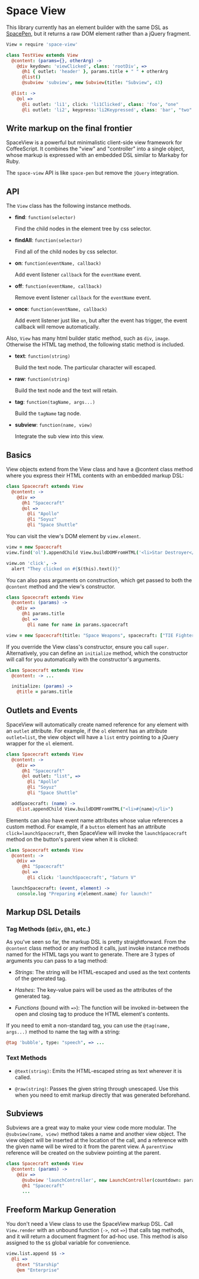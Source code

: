 # Space View

This library currently has an element builder with the same
DSL as [SpacePen](https://github.com/atom/space-pen), but it returns a raw DOM element rather than a jQuery fragment.

```coffee
View = require 'space-view'

class TestView extends View
  @content: (params={}, otherArg) ->
    @div keydown: 'viewClicked', class: 'rootDiv', =>
      @h1 { outlet: 'header' }, params.title + " " + otherArg
      @list()
      @subview 'subview', new Subview(title: "Subview", 43)

  @list: ->
    @ol =>
      @li outlet: 'li1', click: 'li1Clicked', class: 'foo', "one"
      @li outlet: 'li2', keypress:'li2Keypressed', class: 'bar', "two"
```

## Write markup on the final frontier

SpaceView is a powerful but minimalistic client-side view framework for
CoffeeScript. It combines the "view" and "controller" into a single object,
whose markup is expressed with an embedded DSL similar to Markaby for Ruby.

The `space-view` API is like `space-pen` but remove the `jQuery` integration.

## API

The `View` class has the following instance methods.

  * **find**: `function(selector)`

    Find the child nodes in the element tree by css selector.

  * **findAll**: `function(selector)`

    Find all of the child nodes by css selector.

  * **on**: `function(eventName, callback)`

    Add event listener `callback` for the `eventName` event.

  * **off**: `function(eventName, callback)`

    Remove event listener `callback` for the `eventName` event.

  * **once**: `function(eventName, callback)`

    Add event listener just like `on`, but after the event has trigger, the event
    callback will remove automatically.

Also, `View` has many html builder static method, such as `div`, `image`.
Otherwise the HTML tag method, the following static method is included.

  * **text**: `function(string)`

    Build the text node. The particular character will escaped.

  * **raw**: `function(string)`

    Build the text node and the text will retain.

  * **tag**: `function(tagName, args...)`

    Build the `tagName` tag node.

  * **subview**: `function(name, view)`

    Integrate the sub view into this view.

## Basics

View objects extend from the View class and have a @content class method where
you express their HTML contents with an embedded markup DSL:

```coffeescript
class Spacecraft extends View
  @content: ->
    @div =>
      @h1 "Spacecraft"
      @ol =>
        @li "Apollo"
        @li "Soyuz"
        @li "Space Shuttle"
```

You can visit the view's DOM element by `view.element`.

```coffeescript
view = new Spacecraft
view.find('ol').appendChild View.buildDOMFromHTML('<li>Star Destroyer</li>')

view.on 'click', ->
  alert "They clicked on #{$(this).text()}"
```

You can also pass arguments on construction, which get passed to both the
`@content` method and the view's constructor.

```coffeescript
class Spacecraft extends View
  @content: (params) ->
    @div =>
      @h1 params.title
      @ol =>
        @li name for name in params.spacecraft

view = new Spacecraft(title: "Space Weapons", spacecraft: ["TIE Fighter", "Death Star", "Warbird"])
```

If you override the View class's constructor, ensure you call `super`.
Alternatively, you can define an `initialize` method, which the constructor will
call for you automatically with the constructor's arguments.

```coffeescript
class Spacecraft extends View
  @content: -> ...

  initialize: (params) ->
    @title = params.title
```

## Outlets and Events

SpaceView will automatically create named reference for any element with an
`outlet` attribute. For example, if the `ol` element has an attribute
`outlet=list`, the view object will have a `list` entry pointing to a jQuery
wrapper for the `ol` element.

```coffeescript
class Spacecraft extends View
  @content: ->
    @div =>
      @h1 "Spacecraft"
      @ol outlet: "list", =>
        @li "Apollo"
        @li "Soyuz"
        @li "Space Shuttle"

  addSpacecraft: (name) ->
    @list.appendChild View.buildDOMFromHTML("<li>#{name}</li>")
```

Elements can also have event name attributes whose value references a custom
method. For example, if a `button` element has an attribute
`click=launchSpacecraft`, then SpaceView will invoke the `launchSpacecraft`
method on the button's parent view when it is clicked:

```coffeescript
class Spacecraft extends View
  @content: ->
    @div =>
      @h1 "Spacecraft"
      @ol =>
        @li click: 'launchSpacecraft', "Saturn V"

  launchSpacecraft: (event, element) ->
    console.log "Preparing #{element.name} for launch!"
```
## Markup DSL Details

### Tag Methods (`@div`, `@h1`, etc.)

As you've seen so far, the markup DSL is pretty straightforward. From the
`@content` class method or any method it calls, just invoke instance methods
named for the HTML tags you want to generate. There are 3 types of arguments you
can pass to a tag method:

* *Strings*: The string will be HTML-escaped and used as the text contents of the generated tag.

* *Hashes*: The key-value pairs will be used as the attributes of the generated tag.

* *Functions* (bound with `=>`): The function will be invoked in-between the open and closing tag to produce the HTML element's contents.

If you need to emit a non-standard tag, you can use the `@tag(name, args...)`
method to name the tag with a string:

```coffeescript
@tag 'bubble', type: "speech", => ...
```

### Text Methods

* `@text(string)`: Emits the HTML-escaped string as text wherever it is called.

* `@raw(string)`: Passes the given string through unescaped. Use this when you need to emit markup directly that was generated beforehand.

## Subviews

Subviews are a great way to make your view code more modular. The
`@subview(name, view)` method takes a name and another view object. The view
object will be inserted at the location of the call, and a reference with the
given name will be wired to it from the parent view. A `parentView` reference
will be created on the subview pointing at the parent.

```coffeescript
class Spacecraft extends View
  @content: (params) ->
    @div =>
      @subview 'launchController', new LaunchController(countdown: params.countdown)
      @h1 "Spacecraft"
      ...
```

## Freeform Markup Generation

You don't need a View class to use the SpaceView markup DSL. Call `View.render`
with an unbound function (`->`, not `=>`) that calls tag methods, and it will
return a document fragment for ad-hoc use. This method is also assigned to the
`$$` global variable for convenience.

```coffeescript
view.list.append $$ ->
  @li =>
    @text "Starship"
    @em "Enterprise"
```
